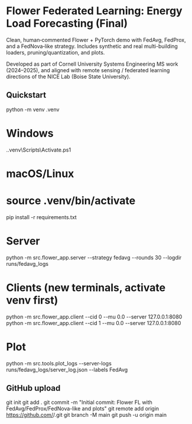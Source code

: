 # Flower Federated Learning: Energy Load Forecasting (Final)
Clean, human‑commented Flower + PyTorch demo with FedAvg, FedProx, and a FedNova‑like strategy.
Includes synthetic and real multi-building loaders, pruning/quantization, and plots.

Developed as part of Cornell University Systems Engineering MS work (2024–2025), and aligned with
remote sensing / federated learning directions of the NICE Lab (Boise State University).

## Quickstart
python -m venv .venv
# Windows
.\.venv\Scripts\Activate.ps1
# macOS/Linux
# source .venv/bin/activate
pip install -r requirements.txt

# Server
python -m src.flower_app.server --strategy fedavg --rounds 30 --logdir runs/fedavg_logs

# Clients (new terminals, activate venv first)
python -m src.flower_app.client --cid 0 --mu 0.0 --server 127.0.0.1:8080
python -m src.flower_app.client --cid 1 --mu 0.0 --server 127.0.0.1:8080

# Plot
python -m src.tools.plot_logs --server-logs runs/fedavg_logs/server_log.json --labels FedAvg

## GitHub upload
git init
git add .
git commit -m "Initial commit: Flower FL with FedAvg/FedProx/FedNova-like and plots"
git remote add origin https://github.com/<your-username>/<repo-name>.git
git branch -M main
git push -u origin main
